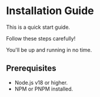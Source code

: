 # Installation Guide

This is a quick start guide.

Follow these steps carefully!

You'll be up and running in no time.

## Prerequisites

- Node.js v18 or higher.
- NPM or PNPM installed.
